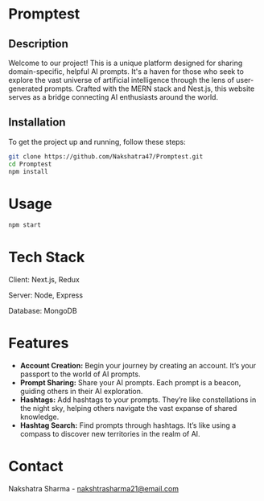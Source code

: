 # Promptest

## Description

Welcome to our project! This is a unique platform designed for sharing domain-specific, helpful AI prompts. It's a haven for those who seek to explore the vast universe of artificial intelligence through the lens of user-generated prompts. Crafted with the MERN stack and Nest.js, this website serves as a bridge connecting AI enthusiasts around the world.

## Installation 

To get the project up and running, follow these steps:

```bash
git clone https://github.com/Nakshatra47/Promptest.git
cd Promptest
npm install
```
# Usage
```bash
npm start
```
# Tech Stack
Client: Next.js, Redux

Server: Node, Express

Database: MongoDB

# Features
- **Account Creation:** Begin your journey by creating an account. It’s your passport to the world of AI prompts.
- **Prompt Sharing:** Share your AI prompts. Each prompt is a beacon, guiding others in their AI exploration.
- **Hashtags:** Add hashtags to your prompts. They’re like constellations in the night sky, helping others navigate the vast expanse of shared knowledge.
- **Hashtag Search:** Find prompts through hashtags. It’s like using a compass to discover new territories in the realm of AI.

# Contact
Nakshatra Sharma - nakshtrasharma21@email.com
